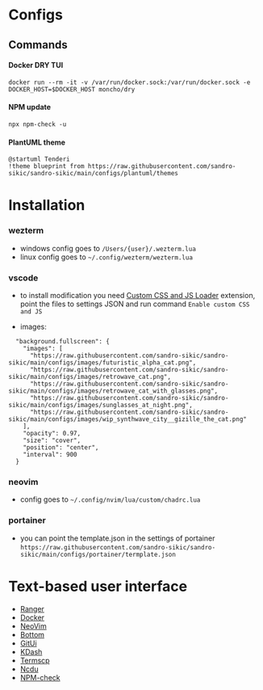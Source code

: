 # Configs

## Commands 

#### Docker DRY TUI
```
docker run --rm -it -v /var/run/docker.sock:/var/run/docker.sock -e DOCKER_HOST=$DOCKER_HOST moncho/dry
```

#### NPM update
```
npx npm-check -u
```

#### PlantUML theme

```
@startuml Tenderi
!theme blueprint from https://raw.githubusercontent.com/sandro-sikic/sandro-sikic/main/configs/plantuml/themes
```


# Installation

### wezterm

- windows config goes to `/Users/{user}/.wezterm.lua`
- linux config goes to `~/.config/wezterm/wezterm.lua`

### vscode

- to install modification you need [Custom CSS and JS Loader](https://marketplace.visualstudio.com/items?itemName=be5invis.vscode-custom-css) extension, point the files to settings JSON and run command `Enable custom CSS and JS`

- images:
```
  "background.fullscreen": {
    "images": [
      "https://raw.githubusercontent.com/sandro-sikic/sandro-sikic/main/configs/images/futuristic_alpha_cat.png",
      "https://raw.githubusercontent.com/sandro-sikic/sandro-sikic/main/configs/images/retrowave_cat.png",
      "https://raw.githubusercontent.com/sandro-sikic/sandro-sikic/main/configs/images/retrowave_cat_with_glasses.png",
      "https://raw.githubusercontent.com/sandro-sikic/sandro-sikic/main/configs/images/sunglasses_at_night.png",
      "https://raw.githubusercontent.com/sandro-sikic/sandro-sikic/main/configs/images/wip_synthwave_city__gizille_the_cat.png"
    ],
    "opacity": 0.97,
    "size": "cover",
    "position": "center",
    "interval": 900
  }
```

### neovim

- config goes to `~/.config/nvim/lua/custom/chadrc.lua`

### portainer

- you can point the template.json in the settings of portainer 
`https://raw.githubusercontent.com/sandro-sikic/sandro-sikic/main/configs/portainer/termplate.json`

# Text-based user interface

- [Ranger](https://github.com/ranger/ranger)
- [Docker](https://github.com/moncho/dry)
- [NeoVim](https://github.com/neovim/neovim)
- [Bottom](https://github.com/ClementTsang/bottom)
- [GitUi](https://github.com/extrawurst/gitui)
- [KDash](https://github.com/kdash-rs/kdash)
- [Termscp](https://github.com/veeso/termscp)
- [Ncdu](https://dev.yorhel.nl/ncdu)
- [NPM-check](https://www.npmjs.com/package/npm-check)
